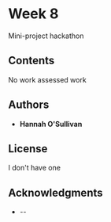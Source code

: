 # Week 8

Mini-project hackathon

## Contents

No work assessed work

## Authors

* **Hannah O'Sullivan**

## License

I don't have one

## Acknowledgments

* --
